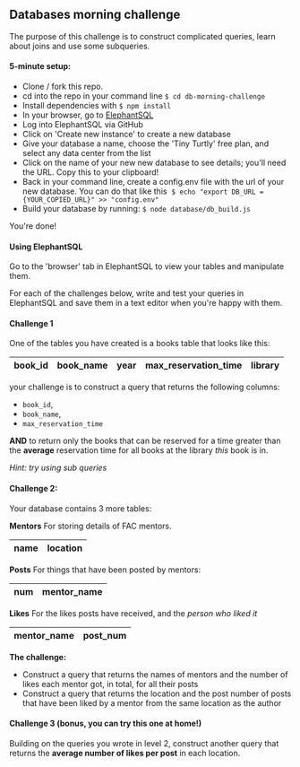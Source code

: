 ## Databases morning challenge

The purpose of this challenge is to construct complicated queries, learn about joins and use some subqueries.

#### 5-minute setup:
- Clone / fork this repo.
- cd into the repo in your command line `$ cd db-morning-challenge`
- Install dependencies with `$ npm install`
- In your browser, go to [ElephantSQL](https://www.elephantsql.com/)
- Log into ElephantSQL via GitHub
- Click on 'Create new instance' to create a new database
- Give your database a name, choose the 'Tiny Turtly' free plan, and select any data center from the list
- Click on the name of your new new database to see details; you'll need the URL. Copy this to your clipboard!
- Back in your command line, create a config.env file with the url of your new database. You can do that like this
  `$ echo "export DB_URL = {YOUR_COPIED_URL}" >> "config.env"`
- Build your database by running: `$ node database/db_build.js`

You're done!

#### Using ElephantSQL

Go to the 'browser' tab in ElephantSQL to view your tables and manipulate them.

For each of the challenges below, write and test your queries in ElephantSQL and save them in a text editor when you're happy with them.

#### Challenge 1

One of the tables you have created is a books table that looks like this:

| book_id | book_name | year | max_reservation_time | library |
| ------- | --------- | ---- | -------------------- | ------- |

your challenge is to construct a query that returns the following columns:
* `book_id`, 
* `book_name`, 
* `max_reservation_time`

**AND** to return only the books that can be reserved for a time greater than the **average** reservation time for all books at the library *this* book is in.

*Hint: try using sub queries*

#### Challenge 2:

Your database contains 3 more tables:

**Mentors**
For storing details of FAC mentors.

| name | location |
| ---- |--------- |

**Posts**
For things that have been posted by mentors:

| num | mentor_name |
| --- |------------ |

**Likes**
For the likes posts have received, and the *person who liked it*

| mentor_name | post_num |
| ----------- |--------- |

**The challenge:**
- Construct a query that returns the names of mentors and the number of likes each mentor got, in total, for all their posts
- Construct a query that returns the location and the post number of posts that have been liked by a mentor from the same location as the author

#### Challenge 3 (bonus, you can try this one at home!)

Building on the queries you wrote in level 2, construct another query that returns the **average number of likes per post** in each location.

